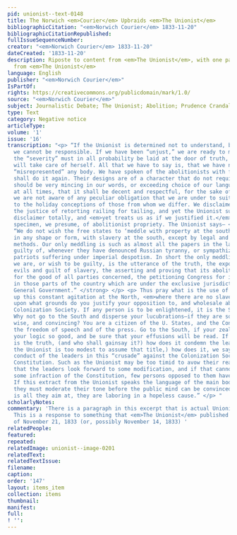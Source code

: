 ```yaml
---
pid: unionist--text-0148
title: The Norwich <em>Courier</em> Upbraids <em>The Unionist</em>
bibliographicCitation: "<em>Norwich Courier</em> 1833-11-20"
bibliographicCitationRepublished: 
fullIssueSequenceNumber: 
creator: "<em>Norwich Courier</em> 1833-11-20"
dateCreated: '1833-11-20'
description: Riposte to content from <em>The Unionist</em>, with one paragraph directly
  from <em>The Unionist</em>
language: English
publisher: "<em>Norwich Courier</em>"
IsPartOf: 
rights: https://creativecommons.org/publicdomain/mark/1.0/
source: "<em>Norwich Courier</em>"
subject: Journalistic Debate; The Unionist; Abolition; Prudence Crandall
type: Text
category: Negative notice
articleType: 
volume: '1'
issue: '16'
transcription: "<p> “If the Unionist is determined not to understand, but to misconceive,
  we cannot be responsible. If we have been “unjust,” we are ready to make amends—but
  the “severity” must in all probability be laid at the door of truth, and the latter
  will take care of herself. All that we have to say is, that we have not wittingly
  “misrepresented” any body. We have spoken of the abolitionists with freedom, and
  shall do it again. Their designs are of a character that do not require that we
  should be very mincing in our words, or exceeding choice of our language. We mean,
  at all times, that it shall be decent and respectful, for the sake of the public—but
  we are not aware of any peculiar obligation that we are under to suit our phrases
  to the holiday conceptions of those from whom we differ. We disclaimed, expressly,
  the justice of retorting railing for tailing, and yet the Unionist suppresses the
  disclaimer totally, and <em>yet treats us as if we justified it.</em> This is a
  specimen, we presume, of abolitionist propriety. The Unionist says— </p> <p> <strong>
  “We do not wish the free states to ‘meddle with property at the south,” or to interfere
  in any shape or form, with slavery at the south, except by legal and constitutional
  methods. Our only meddling is such as almost all the papers in the land have been
  guilty of, whenever they have denounced Russian tyranny, or sympathized with Polish
  patriots suffering under imperial despotism. In short the only meddling of which
  we are, or wish to be guilty, is the utterance of the truth, the exposure of the
  evils and guilt of slavery, the asserting and proving that its abolition will be
  for the good of all parties concerned, the petitioning Congress for its abolition
  in those parts of the country which are under the exclusive jurisdiction of the
  General Government.” </strong> </p> <p> Thus pray what is the use of your keeping
  up this constant agitation at the North, <em>where there are no slaves,</em> and
  upon what grounds do you justify your opposition to, and wholesale abuse of, the
  Colonization Society. If any person is to be enlightened, it is the Southern planter.
  Why not go to the South and disperse your lucubrations—if they are so very cogent,
  wise, and convincing? You are a citizen of the U. States, and the Constitution guaranties
  the freedom of speech and of the press. Go to the South, if your zeal is so abundant,
  your logic so good, and be sure that your effusions will be read. If the above extract
  is the truth, (and who shall gainsay it?) how does it condemn the leaders, (for
  the Unionist is too modest to assume that title,) how does it, we say, condemn the
  conduct of the leaders in this “crusade” against the Colonization Society, and the
  Constitution. Such as the Unionist may be too timid to avow their real designs—but
  that the leaders look forward to some modification, and if that cannot be obtained,
  some infraction of the Constitution, few persons opposed to them have much doubt.
  If this extract from the Unionist speaks the language of the main body of the abolitionists,
  they must moderate their tone before the public mind can be convinced. If the above
  is all they aim at, they are laboring in a hopeless cause.” </p> "
scholarlyNotes: 
commentary: 'There is a paragraph in this excerpt that is actual Unionist content.
  This is a response to something that <em>The Unionist</em> published in the issue
  of November 21, 1833 (or, possibly November 14, 1833) '
relatedPeople: 
featured: 
repeated: 
relatedImage: unionist--image-0201
relatedText: 
relatedTextIssue: 
filename: 
caption: 
order: '147'
layout: items_item
collection: items
thumbnail: 
manifest: 
full: 
! '': 
---
```


